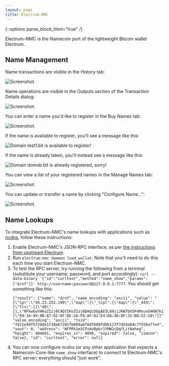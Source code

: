 ```yaml
---
layout: page
title: Electrum-NMC
---
```


{::options parse_block_html="true" /}

Electrum-NMC is the Namecoin port of the lightweight Bitcoin wallet Electrum.

## Name Management

Name transactions are visible in the History tab:

![Screenshot.]({{site.baseurl}}images/screenshots/electrum-nmc/Names-in-History-Tab.png)

Name operations are visible in the Outputs section of the Transaction Details dialog:

![Screenshot.]({{site.baseurl}}images/screenshots/electrum-nmc/Name-in-Transaction-Details.png)

You can enter a name you'd like to register in the Buy Names tab:

![Screenshot.]({{site.baseurl}}images/screenshots/electrum-nmc/Buy-Name-Entry.png)

If the name is available to register, you'll see a message like this:

![Domain test1.bit is available to register!]({{site.baseurl}}images/screenshots/electrum-nmc/Buy-Name-Available.png)

If the name is already taken, you'll instead see a message like this:

![Domain domob.bit is already registered, sorry!]({{site.baseurl}}images/screenshots/electrum-nmc/Buy-Name-Taken.png)

You can view a list of your registered names in the Manage Names tab:

![Screenshot.]({{site.baseurl}}images/screenshots/electrum-nmc/Manage-Names-Tab.png)

You can update or transfer a name by clicking "Configure Name...":

![Screenshot.]({{site.baseurl}}images/screenshots/electrum-nmc/Configure-Name-Dialog.png)

## Name Lookups

To integrate Electrum-NMC's name lookups with applications such as [ncdns]({{site.baseurl}}docs/ncdns/), follow these instructions:

1. Enable Electrum-NMC's JSON-RPC interface, as per [the instructions from upstream Electrum](https://electrum.readthedocs.io/en/latest/merchant.html#jsonrpc-interface).
1. Run `electrum-nmc daemon load_wallet`.  Note that you'll need to do this each time you start Electrum-NMC.
1. To test the RPC server, try running the following from a terminal (substitute your username, password, and port accordingly): `curl --data-binary '{"id":"curltext","method":"name_show","params":["d/nf"]}' http://username:password@127.0.0.1:7777`.  You should get something like this:
   ~~~
   {"result": {"name": "d/nf", "name_encoding": "ascii", "value": "{\"ip\":\"94.23.252.190\",\"map\":{\"_tcp\":{\"map\":{\"_443\":{\"tls\":[{\"d8\":[1,\"MFkwEwYHKoZIzj0CAQYIKoZIzj0DAQcDQgAE5L89jiJKW7bX5P4MxuvO4KN7k1WOJyjKZSrycMZMKWrfOPGNVBBAz3M2wB3bPz0imdjK0ppSyz0GXEWSIglQXw==\",5007168,5533056,10,\"MEUCIQC8wiAAU2/RemIHlxRZ4wkp4QiYpA6yvTFuk2UwBFHd4gIgRjJQqO7ovcVsVYvEFHY0Z+SjTKRCPa2QAyrQiUyZhIs=\"]}]}}}},\"fingerprint\":[\"69:16:99:8B:A7:62:6F:BE:2A:F6:AF:62:E4:DA:4D:8F:32:B8:52:28\"]}", "value_encoding": "ascii", "txid": "fd21e49f5f29de1f38a67201fb009abf8df609fd0b123f7454a04c7f556af7e4", "vout": 0, "address": "NFPRh1m3CPzAoBpbr1YMW2cDqfLit8eheg", "height": 404601, "expires_in": 9896, "expired": false, "ismine": false}, "id": "curltext", "error": null}
   ~~~
1. You can now configure ncdns (or any other application that expects a Namecoin-Core-like `name_show` interface) to connect to Electrum-NMC's RPC server; everything should "just work".
